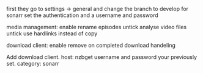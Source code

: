 first they go to settings -> general and change the branch to develop for sonarr
set the authentication and a username and password




media management:
enable rename episodes
untick analyse video files 
untick use hardlinks instead of copy

download client:
enable remove on completed download handeling

Add download client. 
host: nzbget
username and password your previously set.
category: sonarr